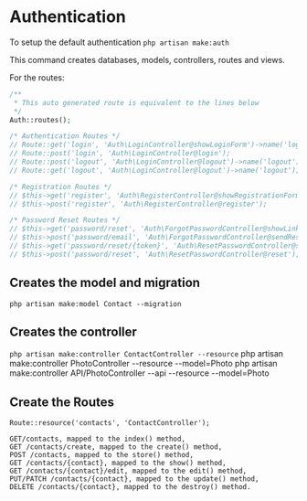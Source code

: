 # Authentication

To setup the default authentication
`php artisan make:auth`

This command creates databases, models, controllers, routes and views.

For the routes:
```php
/**
 * This auto generated route is equivalent to the lines below
 */
Auth::routes();

/* Authentication Routes */
// Route::get('login', 'Auth\LoginController@showLoginForm')->name('login');
// Route::post('login', 'Auth\LoginController@login');
// Route::post('logout', 'Auth\LoginController@logout')->name('logout');
// Route::get('logout', 'Auth\LoginController@logout')->name('logout');

/* Registration Routes */
// $this->get('register', 'Auth\RegisterController@showRegistrationForm')->name('register');
// $this->post('register', 'Auth\RegisterController@register');

/* Password Reset Routes */
// $this->get('password/reset', 'Auth\ForgotPasswordController@showLinkRequestForm')->name('password.request');
// $this->post('password/email', 'Auth\ForgotPasswordController@sendResetLinkEmail')->name('password.email');
// $this->get('password/reset/{token}', 'Auth\ResetPasswordController@showResetForm')->name('password.reset');
// $this->post('password/reset', 'Auth\ResetPasswordController@reset');

```


## Creates the model and migration
`php artisan make:model Contact --migration`

## Creates the controller
`php artisan make:controller ContactController --resource`
php artisan make:controller PhotoController --resource --model=Photo
php artisan make:controller API/PhotoController --api --resource --model=Photo

## Create the Routes
`Route::resource('contacts', 'ContactController');`
```
GET/contacts, mapped to the index() method,
GET /contacts/create, mapped to the create() method,
POST /contacts, mapped to the store() method,
GET /contacts/{contact}, mapped to the show() method,
GET /contacts/{contact}/edit, mapped to the edit() method,
PUT/PATCH /contacts/{contact}, mapped to the update() method,
DELETE /contacts/{contact}, mapped to the destroy() method.
```
